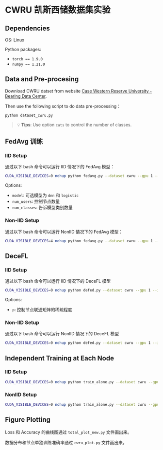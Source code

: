 # CWRU 凯斯西储数据集实验

## Dependencies

OS: Linux

Python packages:

- `torch == 1.9.0`
- `numpy == 1.21.0`


## Data and Pre-procesing

Download CWRU datset from website [Case Western Reserve University -
Bearing Data
Center](https://engineering.case.edu/bearingdatacenter/download-data-file).

Then use the following script to do data pre-processing：

```bash
python dataset_cwru.py
```

> :bulb: **Tips**: Use option `cats` to control the number of classes.


## FedAvg 训练

### IID Setup

通过以下 bash 命令可以运行 IID 情况下的 FedAvg 模型：

```bash
CUDA_VISIBLE_DEVICES=0 nohup python fedavg.py --dataset cwru --gpu 1 --iid 1 --unequal 0 --num_channels 1 --model dnn --epochs 300 --local_ep 30 --lr 0.1 --step_size 20 --local_bs 64 --num_users 4 --p 0.9 --num_classes 4 --seed 1 > ../result/node4/fedavg_cwru_dnn_iid_r300_seed1.txt 2>&1 &
```

Options:

- `model`: 可选模型为 `dnn` 和 `logistic`
- `num_users`: 控制节点数量
- `num_classes`: 告诉模型类别数量


### Non-IID Setup

通过以下 bash 命令可以运行 NonIID 情况下的 FedAvg 模型：

```bash
CUDA_VISIBLE_DEVICES=4 nohup python fedavg.py --dataset cwru --gpu 1 --iid 0 --unequal 1 --num_channels 1 --model dnn --epochs 300 --local_ep 30 --lr 0.1 --step_size 20 --local_bs 64 --num_users 4 --p 0.9 --num_classes 4 --seed 1 > ../result/node4/fedavg_cwru_dnn_noniid_r300_seed1.txt 2>&1 &
```


## DeceFL

### IID Setup

通过以下 bash 命令可以运行 IID 情况下的 DeceFL 模型

```bash
CUDA_VISIBLE_DEVICES=0 nohup python defed.py --dataset cwru --gpu 1 --iid 1 --unequal 0 --num_channels 1 --model dnn --epochs 300 --local_ep 30 --lr 0.1 --step_size 20 --local_bs 64 --num_users 4 --p 0.9 --num_classes 4 --seed 1 > ../result/node4/defed_cwru_dnn_iid_r300_p0.9_seed1.txt 2>&1 &
```

Options:

- `p`: 控制节点联通矩阵的稀疏程度


### Non-IID Setup

通过以下 bash 命令可以运行 NonIID 情况下的 DeceFL 模型

```bash
CUDA_VISIBLE_DEVICES=0 nohup python defed.py --dataset cwru --gpu 1 --iid 0 --unequal 1 --num_channels 1 --model dnn --epochs 300 --local_ep 30 --lr 0.1 --step_size 20 --local_bs 64 --num_users 4 --p 0.9 --num_classes 4 --seed 1 > ../result/node4/defed_cwru_dnn_noniid_r300_p0.9_seed1.txt 2>&1 &
```


## Independent Training at Each Node

### IID Setup

```bash
CUDA_VISIBLE_DEVICES=0 nohup python train_alone.py --dataset cwru --gpu 1 --iid 1 --unequal 0 --num_channels 1 --model dnn --epochs 50 --local_ep 30 --lr 0.1 --step_size 300 --local_bs 64 --num_users 4 --p 0.9 --num_classes 4 --seed 1 > ../result/node4/alone_cwru_dnn_iid_r300_p0.9_seed1.txt 2>&1 &
```

### NonIID Setup

```bash
CUDA_VISIBLE_DEVICES=0 nohup python train_alone.py --dataset cwru --gpu 1 --iid 0 --unequal 1 --num_channels 1 --model dnn --epochs 50 --local_ep 30 --lr 0.1 --step_size 300 --local_bs 64 --num_users 4 --p 0.9 --num_classes 4 --seed 1 > ../result/node4/alone_cwru_dnn_noniid_r300_p0.9_seed1.txt 2>&1 &
```


## Figure Plotting

Loss 和 Accuracy 的曲线图通过 `total_plot_new.py` 文件画出来。

数据分布和节点单独训练准确率通过 `cwru_plot.py` 文件画出来。
